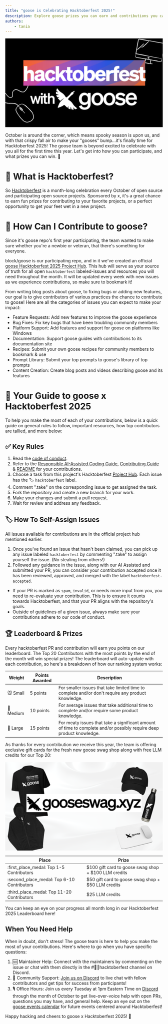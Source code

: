 ```yaml
---
title: "goose is Celebrating Hacktoberfest 2025!"
description: Explore goose prizes you can earn and contributions you can make during Hacktoberfest 2025
authors: 
    - tania
---
```


![blog banner](hacktoberfest2025.png)

October is around the corner, which means spooky season is upon us, and with that crispy fall air to make your "gooses" bump...it's finally time for Hacktoberfest 2025! The goose team is beyond excited to celebrate with you all for the first time this year. Let's get into how you can participate, and what prizes you can win. 👀

<!-- truncate -->

# 📌 What is Hacktoberfest?
So [Hacktoberfest](https://hacktoberfest.com/participation/) is a month-long celebration every October of open source and participating open source projects. Sponsored by x, it's a great chance to earn fun prizes for contributing to your favorite projects, or a perfect opportunity to get your feet wet in a new project. 

# 🎉 How Can I Contribute to goose?
Since it's goose repo's first year participating, the team wanted to make sure whether you're a newbie or veteran, that there's something for everyone.

block/goose is our participating repo, and in it we've created an official [goose Hacktoberfest 2025 Project Hub](https://github.com/block/goose/issues/4705). This hub will serve as your source of truth for all open `hacktoberfest` labeled-issues and resources you will need throughout the month. It will be updated every week with new issues as we experience contributions, so make sure to bookmark it!

From writing blog posts about goose, to fixing bugs or adding new features, our goal is to give contributors of various practices the chance to contribute to goose! Here are all the categories of issues you can expect to make your impact:

- Feature Requests: Add new features to improve the goose experience
- Bug Fixes: Fix key bugs that have been troubling community members
- Platform Support: Add features and support for goose on platforms like Windows
- Documentation: Support goose guides with contributions to its documentation site
- Recipes: Submit your own goose recipes for community members to bookmark & use
- Prompt Library: Submit your top prompts to goose's library of top prompts
- Content Creation: Create blog posts and videos describing goose and its features

# 📝 Your Guide to goose x Hacktoberfest 2025
To help you make the most of each of your contributions, below is a quick guide on general rules to follow, important resources, how top contributors are tallied, and more below:

## ✅ Key Rules
1. Read the [code of conduct](https://github.com/block/.github/blob/main/CODE_OF_CONDUCT.md).
2. Refer to the [Responsible AI-Assisted Coding Guide](https://github.com/block/goose/blob/main/ai-assisted-coding-guide.md), [Contributing Guide](https://github.com/block/goose/blob/main/CONTRIBUTING.md) & [README](https://github.com/block/goose/blob/main/README.md) for your contributions.
3. Choose a task from this project's Hacktoberfest [Project Hub](https://github.com/block/goose/issues/4705). Each issue has the 🏷️ `hacktoberfest` label.
4. Comment ".take" on the corresponding issue to get assigned the task.
5. Fork the repository and create a new branch for your work.
6. Make your changes and submit a pull request.
7. Wait for review and address any feedback.

## 🏷️ How To Self-Assign Issues
All issues available for contributions are in the official project hub mentioned earlier.

1. Once you've found an issue that hasn't been claimed, you can pick up any issue labeled `hacktoberfest` by commenting ".take" to assign yourself the issue. (No stealing from others!)
2. Followed any guidance in the issue, along with our AI Assisted and submitted your PR, you can consider your contribution accepted once it has been reviewed, approved, and merged with the label `hacktoberfest-accepted`.
- If your PR is marked as `spam`, `invalid`, or needs more input from you, you need to re-evaluate your contribution. This is to ensure it counts towards Hacktoberfest, and that your PR aligns with the repository's goals.
- Outside of guidelines of a given issue, always make sure your contributions adhere to our code of conduct.

## 🏆 Leaderboard & Prizes
Every hacktoberfest PR and contribution will earn you points on our leaderboard. The Top 20 Contributors with the most points by the end of the month will win special prizes! The leaderboard will auto-update with each contribution, so here's a breakdown of how our ranking system works:

| Weight | Points Awarded | Description |
| -------- | -------- | -------- |
| 🐭 Small     | 5 points     | For smaller issues that take limited time to complete and/or don't require any product knowledge.     |
| 🐰 Medium     | 10 points     | For average issues that take additional time to complete and/or require some product knowledge.     |
| 🐂 Large     | 15 points     | For meaty issues that take a significant amount of time to complete and/or possibly require deep product knowledge.     |

As thanks for every contribution we receive this year, the team is offering exclusive gift cards for the fresh new goose swag shop along with free LLM credits for our Top 20:

![goose swag shop](gooseswag.png)

| Place | Prize |
| -------- | -------- |
| :first_place_medal: Top 1-5 Contributors | $100 gift card to goose swag shop + $100 LLM credits     | 
| :second_place_medal: Top 6-10 Contributors | $50 gift card to goose swag shop + $50 LLM credits     | 
| :third_place_medal: Top 11-20 Contributors | $25 LLM credits    | 

You can keep an eye on your progress all month long in our Hacktoberfest 2025 Leaderboard here!

## When You Need Help
When in doubt, don't stress! The goose team is here to help you make the most of your contributions. Here's where to go when you have specific questions:

1. 🆘 Maintainer Help: Connect with the maintainers by commenting on the issue or chat with them directly in the #🎃┃hacktoberfest channel on Discord.
2. 🫶 Community Support: [Join us on Discord](https://discord.gg/block-opensource) to live chat with fellow contributors and get tips for success from participants!
3. 🎙️ Office Hours: Join us every Tuesday at 1pm Eastern Time on [Discord](https://discord.gg/block-opensource) through the month of October to get live-over-voice help with open PRs, questions you may have, and general help. Keep an eye out on the [goose events calendar](https://block.github.io/goose/community/) for future events centered around Hacktoberfest!


Happy hacking and cheers to goose x Hacktoberfest 2025! 🎉



<head>
  <meta property="og:title" content="goose is Celebrating Hacktoberfest 2025!" />
  <meta property="og:type" content="article" />
  <meta property="og:url" content="https://block.github.io/goose/blog/2025-09-26-hacktoberfest2025" />
  <meta property="og:description" content="Explore goose prizes you can earn and contributions you can make during Hacktoberfest 2025" />
  <meta property="og:image" content="https://block.github.io/goose/assets/images/hacktoberfest2025.png" />
  <meta name="twitter:card" content="summary_large_image" />
  <meta property="twitter:domain" content="block.github.io/goose" />
  <meta name="twitter:title" content="goose is Celebrating Hacktoberfest 2025!" />
  <meta name="twitter:description" content="Explore goose prizes you can earn and contributions you can make during Hacktoberfest 2025" />
  <meta name="twitter:image" content="https://block.github.io/goose/assets/images/hacktoberfest2025.png" />
</head>
